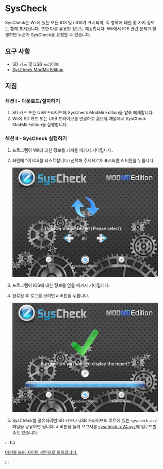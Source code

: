 # SysCheck

SysCheck는 Wii에 있는 모든 IOS 및 cIOS가 표시되며, 각 항목에 대한 몇 가지 정보도 함께 표시됩니다. 또한 다른 유용한 정보도 제공합니다. Wii에서 IOS 관련 문제가 발생하면 누군가 SysCheck을 요청할 수 있습니다.

## 요구 사항

- SD 카드 및 USB 드라이브
- [SysCheck ModMii Edition](https://oscwii.org/library/app/SysCheckME)

## 지침

### 섹션 I - 다운로드/설치하기

1. SD 카드 또는 USB 드라이브에 SysCheck ModMii Edition을 압축 해제합니다.
2. Wii에 SD 카드 또는 USB 드라이브를 연결하고 홈브류 채널에서 SysCheck ModMii Edition을 실행합니다.

### 섹션 II - SysCheck 실행하기

1. 프로그램이 Wii에 대한 정보를 가져올 때까지 기다립니다.

2. 화면에 "이 IOS를 테스트합니다 (선택해 주세요)"가 표시되면 A 버튼을 누릅니다.

    ![](/images/homebrew/syscheck/syscheck_chooseios.png)

3. 프로그램이 IOS에 대한 정보를 얻을 때까지 기다립니다.

4. 완료된 후 로그를 보려면 `A` 버튼을 누릅니다.

    ![](/images/homebrew/syscheck/syscheck_success.png)

5. SysCheck를 공유하려면 SD 카드나 USB 드라이브의 루트에 있는 `syscheck.csv` 파일을 공유하면 됩니다. `A` 버튼을 눌러 보고서를 [syscheck.rc24.xyz](http://syscheck.rc24.xyz/)에 업로드할 수도 있습니다.

::: tip

[여기를 눌러 사이트 색인으로 돌아갑니다.](site-navigation)

:::

